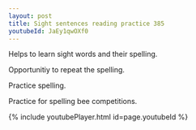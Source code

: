 ```yaml
---
layout: post
title: Sight sentences reading practice 385
youtubeId: JaEy1qwOXf0
---
```

 
 
Helps to learn sight words and their spelling.

Opportunitiy to repeat the spelling. 

Practice spelling. 
 
Practice for spelling bee competitions. 
 
{% include youtubePlayer.html id=page.youtubeId %}
 
 
